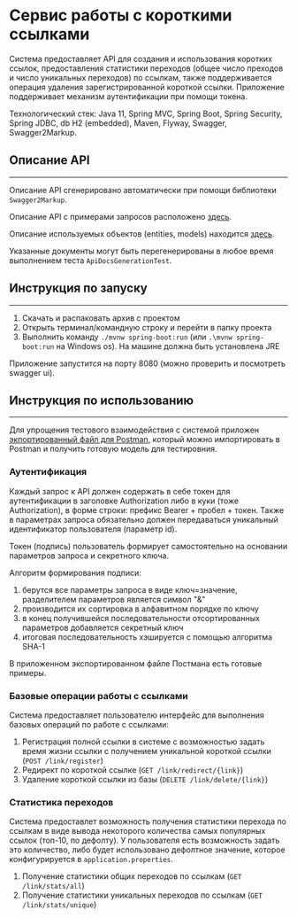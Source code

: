# Сервис работы с короткими ссылками
Система предоставляет API для создания и использования коротких ссылок, предоставления статистики переходов (общее число преходов и число уникальных переходов) по ссылкам, также поддерживается операция удаления зарегистрированной короткой ссылки.
Приложение поддерживает механизм аутентификации при помощи токена. 

Технологический стек: Java 11, Spring MVC, Spring Boot, Spring Security, Spring JDBC, db H2 (embedded), Maven, Flyway, Swagger, Swagger2Markup.

## Описание API
___
Описание API сгенерировано автоматически при помощи библиотеки ```Swagger2Markup```.

Описание API с примерами запросов расположено [здесь](/docs/api/paths.md).

Описание используемых объектов (entities, models) находится [здесь](/docs/api/definitions.md).

Указанные документы могут быть перегенерированы в любое время выполнением теста ```ApiDocsGenerationTest```.

## Инструкция по запуску
___
1. Скачать и распаковать архив с проектом
2. Открыть терминал/командную строку и перейти в папку проекта
3. Выполнить команду ```./mvnw spring-boot:run``` (или ```.\mvnw spring-boot:run``` на Windows os). На машине должна быть установлена JRE 

Приложение запустится на порту 8080 (можно проверить и посмотреть swagger ui). 

## Инструкция по использованию
___
Для упрощения тестового взаимодействия с системой приложен [экпортированный файл для Postman](/Link%20Shortener.postman_collection.json), который можно импортировать в Postman и получить готовую модель для тестировния.
### Аутентификация
Каждый запрос к API должен содержать в себе токен для аутентификации в заголовке Authorization либо в куки (тоже Authorization), в форме строки: префикс Bearer + пробел + токен. Также в параметрах запроса обязательно должен передаваться уникальный идентификатор пользователя (параметр id).


Токен (подпись) пользователь формирует самостоятельно на основании параметров запроса и секретного ключа. 

Алгоритм формирования подписи:
1. берутся все параметры запроса в виде ключ=значение, разделителем параметров является символ "&"
2. производится их сортировка в алфавитном порядке по ключу
3. в конец получившейся последовательности отсортированных параметров добавляется секретный ключ
4. итоговая последовательность хэшируется с помощью алгоритма SHA-1

В приложенном экспортированном файле Постмана есть готовые примеры.

### Базовые операции работы с ссылками
Система предоставляет пользователю интерфейс для выполнения базовых операций по работе с ссылками: 
1. Регистрация полной ссылки в системе с возможностью задать время жизни ссылки с получением уникальной короткой ссылки (```POST /link/register```)
2. Редирект по короткой ссылке (```GET /link/redirect/{link}```)
3. Удаление короткой ссылки из базы (```DELETE /link/delete/{link}```)

### Статистика переходов
Система предоставлет возможность получения статистики перехода по ссылкам в виде вывода некоторого количества самых популярных ссылок (топ-10, по дефолту). У пользователя есть возможность задать это количество, либо будет использовано дефолтное значение, которое конфигурируется в ```application.properties```.
1. Получение статистики общих переходов по ссылкам (```GET /link/stats/all```)
2. Получение статистики уникальных переходов по ссылкам (```GET /link/stats/unique```)
